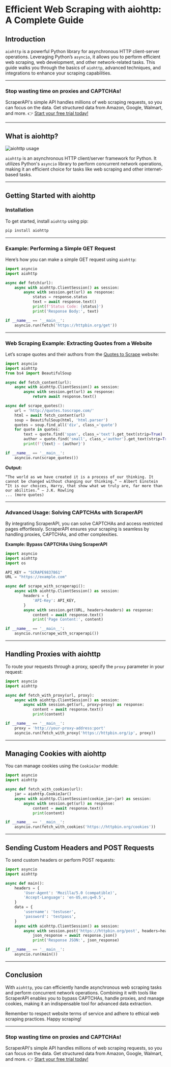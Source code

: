 # Efficient Web Scraping with aiohttp: A Complete Guide

## Introduction

`aiohttp` is a powerful Python library for asynchronous HTTP client-server operations. Leveraging Python’s `asyncio`, it allows you to perform efficient web scraping, web development, and other network-related tasks. This guide walks you through the basics of `aiohttp`, advanced techniques, and integrations to enhance your scraping capabilities.

---

### **Stop wasting time on proxies and CAPTCHAs!**  
ScraperAPI's simple API handles millions of web scraping requests, so you can focus on the data. Get structured data from Amazon, Google, Walmart, and more. 👉 [Start your free trial today!](https://bit.ly/Scraperapi)

---

## What is aiohttp?

![aiohttp usage](https://assets.capsolver.com/prod/posts/aiohttp-python/IwiAzLzn4AtI-59ea0899a5eca84d212781628c2c1fff.jpeg)

`aiohttp` is an asynchronous HTTP client/server framework for Python. It utilizes Python's `asyncio` library to perform concurrent network operations, making it an efficient choice for tasks like web scraping and other internet-based tasks.

---

## Getting Started with aiohttp

### Installation

To get started, install `aiohttp` using pip:

```bash
pip install aiohttp
```

---

### Example: Performing a Simple GET Request

Here’s how you can make a simple GET request using `aiohttp`:

```python
import asyncio
import aiohttp

async def fetch(url):
    async with aiohttp.ClientSession() as session:
        async with session.get(url) as response:
            status = response.status
            text = await response.text()
            print(f'Status Code: {status}')
            print('Response Body:', text)

if __name__ == '__main__':
    asyncio.run(fetch('https://httpbin.org/get'))
```

---

### Web Scraping Example: Extracting Quotes from a Website

Let’s scrape quotes and their authors from the [Quotes to Scrape](http://quotes.toscrape.com/) website:

```python
import asyncio
import aiohttp
from bs4 import BeautifulSoup

async def fetch_content(url):
    async with aiohttp.ClientSession() as session:
        async with session.get(url) as response:
            return await response.text()

async def scrape_quotes():
    url = 'http://quotes.toscrape.com/'
    html = await fetch_content(url)
    soup = BeautifulSoup(html, 'html.parser')
    quotes = soup.find_all('div', class_='quote')
    for quote in quotes:
        text = quote.find('span', class_='text').get_text(strip=True)
        author = quote.find('small', class_='author').get_text(strip=True)
        print(f'{text} — {author}')

if __name__ == '__main__':
    asyncio.run(scrape_quotes())
```

**Output:**

```plaintext
“The world as we have created it is a process of our thinking. It cannot be changed without changing our thinking.” — Albert Einstein
“It is our choices, Harry, that show what we truly are, far more than our abilities.” — J.K. Rowling
... (more quotes)
```

---

### Advanced Usage: Solving CAPTCHAs with ScraperAPI

By integrating ScraperAPI, you can solve CAPTCHAs and access restricted pages effortlessly. ScraperAPI ensures your scraping is seamless by handling proxies, CAPTCHAs, and other complexities.

**Example: Bypass CAPTCHAs Using ScraperAPI**

```python
import asyncio
import aiohttp
import os

API_KEY = "SCRAPE9837861"
URL = "https://example.com"

async def scrape_with_scraperapi():
    async with aiohttp.ClientSession() as session:
        headers = {
            'API-Key': API_KEY,
        }
        async with session.get(URL, headers=headers) as response:
            content = await response.text()
            print('Page Content:', content)

if __name__ == '__main__':
    asyncio.run(scrape_with_scraperapi())
```

---

## Handling Proxies with aiohttp

To route your requests through a proxy, specify the `proxy` parameter in your request:

```python
import asyncio
import aiohttp

async def fetch_with_proxy(url, proxy):
    async with aiohttp.ClientSession() as session:
        async with session.get(url, proxy=proxy) as response:
            content = await response.text()
            print(content)

if __name__ == '__main__':
    proxy = 'http://your-proxy-address:port'
    asyncio.run(fetch_with_proxy('https://httpbin.org/ip', proxy))
```

---

## Managing Cookies with aiohttp

You can manage cookies using the `CookieJar` module:

```python
import asyncio
import aiohttp

async def fetch_with_cookies(url):
    jar = aiohttp.CookieJar()
    async with aiohttp.ClientSession(cookie_jar=jar) as session:
        async with session.get(url) as response:
            content = await response.text()
            print(content)

if __name__ == '__main__':
    asyncio.run(fetch_with_cookies('https://httpbin.org/cookies'))
```

---

## Sending Custom Headers and POST Requests

To send custom headers or perform POST requests:

```python
import asyncio
import aiohttp

async def main():
    headers = {
        'User-Agent': 'Mozilla/5.0 (compatible)',
        'Accept-Language': 'en-US,en;q=0.5',
    }
    data = {
        'username': 'testuser',
        'password': 'testpass',
    }
    async with aiohttp.ClientSession() as session:
        async with session.post('https://httpbin.org/post', headers=headers, data=data) as response:
            json_response = await response.json()
            print('Response JSON:', json_response)

if __name__ == '__main__':
    asyncio.run(main())
```

---

## Conclusion

With `aiohttp`, you can efficiently handle asynchronous web scraping tasks and perform concurrent network operations. Combining it with tools like ScraperAPI enables you to bypass CAPTCHAs, handle proxies, and manage cookies, making it an indispensable tool for advanced data extraction.

Remember to respect website terms of service and adhere to ethical web scraping practices. Happy scraping!

---

### **Stop wasting time on proxies and CAPTCHAs!**  
ScraperAPI's simple API handles millions of web scraping requests, so you can focus on the data. Get structured data from Amazon, Google, Walmart, and more. 👉 [Start your free trial today!](https://bit.ly/Scraperapi)
